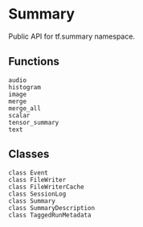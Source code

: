 # Summary
Public API for tf.summary namespace.

## Functions
```
audio
histogram
image
merge
merge_all
scalar
tensor_summary
text
```
## Classes
```
class Event
class FileWriter
class FileWriterCache
class SessionLog
class Summary
class SummaryDescription
class TaggedRunMetadata
```

